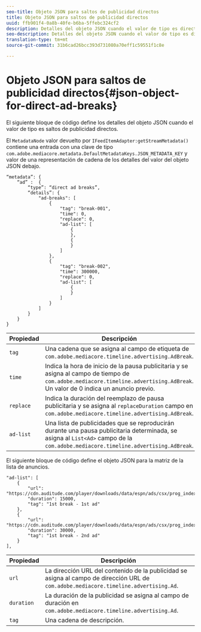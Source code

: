 ```yaml
---
seo-title: Objeto JSON para saltos de publicidad directos
title: Objeto JSON para saltos de publicidad directos
uuid: ffb901f4-0a8b-40fe-b6ba-5ffebc324cf2
description: Detalles del objeto JSON cuando el valor de tipo es directo y saltos de publicidad
seo-description: Detalles del objeto JSON cuando el valor de tipo es directo y saltos de publicidad
translation-type: tm+mt
source-git-commit: 31b6cad26bcc393d731080a70eff1c59551f1c8e

---
```



# Objeto JSON para saltos de publicidad directos{#json-object-for-direct-ad-breaks}

El siguiente bloque de código define los detalles del objeto JSON cuando el valor de tipo es saltos de publicidad directos.

El `MetadataNode` valor devuelto por `IFeedItemAdapter:getStreamMetadata()` contiene una entrada con una clave de tipo `com.adobe.mediacore.metadata.DefaultMetadataKeys.JSON_METADATA_KEY` y valor de una representación de cadena de los detalles del valor del objeto JSON debajo.

```
“metadata”: { 
    “ad” :  { 
        “type”: “direct ad breaks”, 
        “details”: { 
            "ad-breaks": [ 
                { 
                    "tag": "break-001", 
                    "time": 0, 
                    "replace": 0, 
                    "ad-list": [ 
                        { 
                        }, 
                        { 
                        } 
                    ] 
                }, 
                { 
                    "tag": "break-002", 
                    "time": 300000, 
                    "replace": 0, 
                    "ad-list": [ 
                        { 
                        } 
                    ] 
                } 
            ] 
        } 
    } 
} 
```

| Propiedad | Descripción |
|---|---|
| `tag` | Una cadena que se asigna al campo de etiqueta de `com.adobe.mediacore.timeline.advertising.AdBreak`. |
| `time` | Indica la hora de inicio de la pausa publicitaria y se asigna al campo de tiempo de `com.adobe.mediacore.timeline.advertising.AdBreak`. Un valor de 0 indica un anuncio previo. |
| `replace` | Indica la duración del reemplazo de pausa publicitaria y se asigna al `replaceDuration` campo en `com.adobe.mediacore.timeline.advertising.AdBreak`. |
| `ad-list` | Una lista de publicidades que se reproducirán durante una pausa publicitaria determinada, se asigna al `List<Ad>` campo de la `com.adobe.mediacore.timeline.advertising.AdBreak`. |

El siguiente bloque de código define el objeto JSON para la matriz de la lista de anuncios.

```
"ad-list": [ 
    { 
        "url": "https://cdn.auditude.com/player/downloads/data/espn/ads/csx/prog_index.m3u8", 
        "duration": 15000, 
        "tag": "1st break - 1st ad" 
    }, 
    { 
        "url": "https://cdn.auditude.com/player/downloads/data/espn/ads/csx/prog_index.m3u8", 
        "duration": 30000, 
        "tag": "1st break - 2nd ad" 
    } 
], 
```

| Propiedad | Descripción |
|---|---|
| `url` | La dirección URL del contenido de la publicidad se asigna al campo de dirección URL de `com.adobe.mediacore.timeline.advertising.Ad`. |
| `duration` | La duración de la publicidad se asigna al campo de duración en `com.adobe.mediacore.timeline.advertising.Ad`. |
| `tag` | Una cadena de descripción. |


